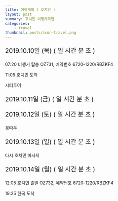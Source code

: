 ```yaml
---
title: 여행계획 ( 호치민 )
layout: post
summary: 호치민 여행계획편
categories: 
    - travel
thumbnail: posts/icon-travel.png
---
```



<p class="text-danger bold-text" style="font-size:20px">2019.10.10일 (목) ( <span id="days"></span>일 <span id="hour"></span>시간 <span id="minute"></span>분 <span id="second"></span>초 )</p>
<p><span class="bold-text">07:20</span> 비행기 탑승 OZ731, 예약번호 6720-1220/RBZKF4</p>
<p><span class="bold-text">11:05</span> 호치민 도착</p>
시티투어
<p class="text-danger bold-text" style="font-size:20px">2019.10.11일 (금) ( <span id="days2"></span>일 <span id="hour2"></span>시간 <span id="minute2"></span>분 <span id="second2"></span>초 )</p>
<p class="text-danger bold-text" style="font-size:20px">2019.10.12일 (토) ( <span id="days3"></span>일 <span id="hour3"></span>시간 <span id="minute3"></span>분 <span id="second3"></span>초 )</p>
붕따우 
<p class="text-danger bold-text" style="font-size:20px">2019.10.13일 (일) ( <span id="days4"></span>일 <span id="hour4"></span>시간 <span id="minute4"></span>분 <span id="second4"></span>초 )</p>
다시 호치민 마사지
<p class="text-danger bold-text" style="font-size:20px">2019.10.14일 (월) ( <span id="days5"></span>일 <span id="hour5"></span>시간 <span id="minute5"></span>분 <span id="second5"></span>초 )</p>
<p><span class="bold-text">12:05</span> 호치민 출발 OZ732, 예약번호 6720-1220/RBZKF4</p>
<p><span class="bold-text">19:25</span> 한국 도착</p>

<script async type="text/javascript">
getTime('2019-10-10T07:20:00',$('#days'),$('#hour'),$('#minute'),$('#second')  );
getTime('2019-10-11T00:00:00',$('#days2'),$('#hour2'),$('#minute2'),$('#second2')  );
getTime('2019-10-12T00:00:00',$('#days3'),$('#hour3'),$('#minute3'),$('#second3')  );
getTime('2019-10-13T00:00:00',$('#days4'),$('#hour4'),$('#minute4'),$('#second4')  );
getTime('2019-10-14T00:00:00',$('#days5'),$('#hour5'),$('#minute5'),$('#second5')  );


function getTime( inputData, day, hour, minute, second ){
    
    var date        = new Date();
    var targetData  = new Date(inputData);
    var interval    = targetData - date;
    var getDate     = changeDate( interval, [12,30.4375,24,60,60,1000] );
    day.text(getDate[2])
    hour.text(getDate[3])
    minute.text(getDate[4])
    second.text(getDate[5])

    setTimeout(function(){
        getTime( inputData, day, hour, minute, second );
    }, 1000);
}

function changeDate ( interVal, changer ){
    var result = [];
    var multiful = 1;
    for( index = 0; index < changer.length; index++ ){
        multiful = multiful*changer[index];
    }
    for( index = 0; index < changer.length; index++ ){
      var input = 0;
        if(index == 0){
            var input = Math.floor(interVal / multiful);
        } else {
            var afterMultiful = multiful/changer[index-1];
            var input = Math.floor((interVal % multiful) / afterMultiful);
            multiful = afterMultiful;
        }
         
         result.push(input);
    }
    
    return result;
}

</script>